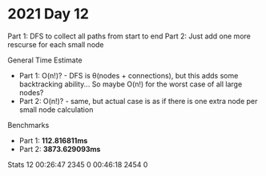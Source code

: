 # 2021 Day 12

Part 1: DFS to collect all paths from start to end
Part 2: Just add one more rescurse for each small node

General Time Estimate
- Part 1: O(n!)? - DFS is θ(nodes + connections), but this adds some backtracking ability... So maybe O(n!) for the worst case of all large nodes?
- Part 2: O(n!)? - same, but actual case is as if there is one extra node per small node calculation

Benchmarks
- Part 1: **112.816811ms**
- Part 2: **3873.629093ms**


Stats 
 12   00:26:47  2345      0   00:46:18  2454      0